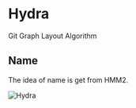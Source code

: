 # Hydra
Git Graph Layout Algorithm

## Name
The idea of name is get from HMM2.

![Hydra](http://heroes.thelazy.net/wiki/images/f/f9/Creature_Hydra.gif)
